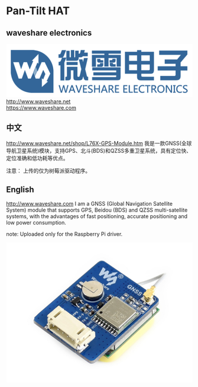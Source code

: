 ﻿# Pan-Tilt HAT  
## waveshare electronics
![waveshare_logo.png](waveshare_logo.png)
http://www.waveshare.net  
https://www.waveshare.com  

## 中文 ## 
http://www.waveshare.net/shop/L76X-GPS-Module.htm
我是一款GNSS(全球导航卫星系统)模块，支持GPS、北斗(BDS)和QZSS多重卫星系统，具有定位快、定位准确和低功耗等优点。

注意：
上传的仅为树莓派驱动程序。

## English ## 
http://www.waveshare.com
I am a GNSS (Global Navigation Satellite System) module that supports GPS, Beidou (BDS) and QZSS multi-satellite systems, with the advantages of fast positioning, accurate positioning and low power consumption.

note:
Uploaded only for the Raspberry Pi driver.

![L76X-GPS-Module-2.jpg](L76X-GPS-Module-2.jpg)

